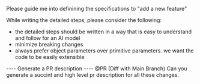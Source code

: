 Please guide me into definining the specifications to "add a new feature"

While writing the detailed steps, please consider the following:
-  the detailed steps should be written in a way that is easy to understand and follow for an AI model
-  minimize breaking changes
-  always prefer object parameters over primitive parameters. we want the code to be easily extensible


---- Generate a PR description ----
@PR (Diff with Main Branch) Can you generate a succint and high level pr description for all these changes. 
